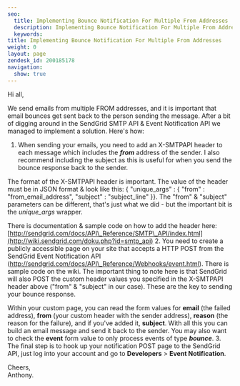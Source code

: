 ```yaml
---
seo:
  title: Implementing Bounce Notification For Multiple From Addresses
  description: Implementing Bounce Notification For Multiple From Addresses
  keywords: 
title: Implementing Bounce Notification For Multiple From Addresses
weight: 0
layout: page
zendesk_id: 200185178
navigation:
  show: true
---
```


Hi all,

We send emails from multiple FROM addresses, and it is important that email bounces get sent back to the person sending the message. After a bit of digging around in the SendGrid SMTP API & Event Notification API we managed to implement a solution. Here's how:

1. When sending your emails, you need to add an X-SMTPAPI header to each message which includes the **_from_** address of the sender. I also recommend including the subject as this is useful for when you send the bounce response back to the sender.  
  
The format of the X-SMTPAPI header is important. The value of the header must be in JSON format & look like this: { "unique\_args" : { "from" : "from\_email\_address", "subject" : "subject\_line" }}. The "from" & "subject" parameters can be different, that's just what we did - but the important bit is the _unique\_args_ wrapper.  
  
There is documentation & sample code on how to add the header here: [http://sendgrid.com/docs/API\_Reference/SMTP\_API/index.html](http://wiki.sendgrid.com/doku.php?id=smtp_api)
2. You need to create a publicly accessible page on your site that accepts a HTTP POST from the SendGrid Event Notification API (http://sendgrid.com/docs/API\_Reference/Webhooks/event.html). There is sample code on the wiki. The important thing to note here is that SendGrid will also POST the custom header values you specified in the X-SMTPAPI header above ("from" & "subject" in our case). These are the key to sending your bounce response.  
  
Within your custom page, you can read the form values for **email** (the failed address), **from** (your custom header with the sender address), **reason** (the reason for the failure), and if you've added it, **subject**. With all this you can build an email message and send it back to the sender. You may also want to check the **event** form value to only process events of type **_bounce_**.
3. The final step is to hook up your notification POST page to the SendGrid API, just log into your account and go to **Developers** > **Event Notification**.

Cheers,  
Anthony.

